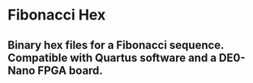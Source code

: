# Fibonacci Hex

## Binary hex files for a Fibonacci sequence. Compatible with Quartus software and a DE0-Nano FPGA board.


